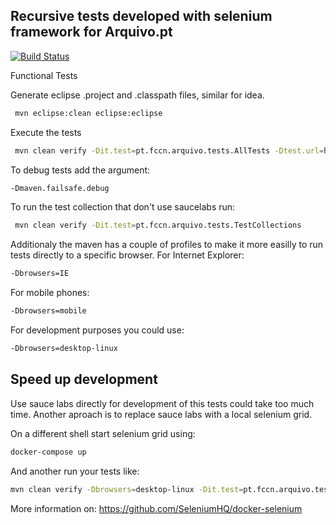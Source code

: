 Recursive tests developed with selenium framework for Arquivo.pt
---------------

[![Build Status](https://saucelabs.com/browser-matrix/ArquivoPT.svg)](https://saucelabs.com/beta/builds/c25e444f9a6d4f819edb221b63afb720)

Functional Tests


Generate eclipse .project and .classpath files, similar for idea.

```bash
 mvn eclipse:clean eclipse:eclipse
```

Execute the tests

```bash
 mvn clean verify -Dit.test=pt.fccn.arquivo.tests.AllTests -Dtest.url=https://preprod.arquivo.pt -Dremote.saucelabs.user=xxxx -Dremote.saucelabs.key=xxxxxxxx-xxxx-xxxx-xxxx-xxxxxxxxxxxx -Dtest.resolution=1280x1024
```

To debug tests add the argument:

```bash
-Dmaven.failsafe.debug
```

To run the test collection that don't use saucelabs run:

```bash
 mvn clean verify -Dit.test=pt.fccn.arquivo.tests.TestCollections
```

Additionaly the maven has a couple of profiles to make it more easilly to run tests directly to a specific browser.
For Internet Explorer:

```bash
-Dbrowsers=IE
```

For mobile phones:

```bash
-Dbrowsers=mobile
```

For development purposes you could use:

```bash
-Dbrowsers=desktop-linux
```

## Speed up development

Use sauce labs directly for development of this tests could take too much time. Another aproach is to replace sauce labs with a local selenium grid.

On a different shell start selenium grid using:

```bash
docker-compose up
```

And another run your tests like:

```bash
mvn clean verify -Dbrowsers=desktop-linux -Dit.test=pt.fccn.arquivo.tests.imagesearch.ImageSearchTest -Dtest.url=https://arquivo.pt
```

More information on:
https://github.com/SeleniumHQ/docker-selenium
